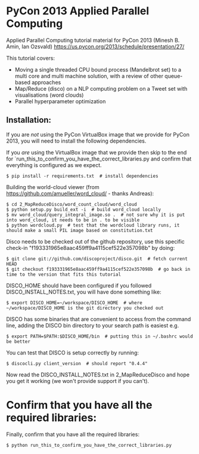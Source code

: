 PyCon 2013 Applied Parallel Computing
=====================================

Applied Parallel Computing tutorial material for PyCon 2013 (Minesh B. Amin, Ian Ozsvald)
https://us.pycon.org/2013/schedule/presentation/27/

This tutorial covers:
 * Moving a single threaded CPU bound process (Mandelbrot set) to a multi core and multi machine solution, with a review of other queue-based approaches
 * Map/Reduce (disco) on a NLP computing problem on a Tweet set with visualisations (word clouds)
 * Parallel hyperparameter optimization



Installation:
------------

If you are *not* using the PyCon VirtualBox image that we provide for PyCon 2013, you will need to install the following dependencies.

If you *are* using the VirtualBox image that we provide then skip to the end for `run_this_to_confirm_you_have_the_correct_libraries.py and confirm that everything is configured as we expect.

    $ pip install -r requirements.txt  # install dependencies

Building the world-cloud viewer (from https://github.com/amueller/word_cloud/ - thanks Andreas):

    $ cd 2_MapReduceDisco/word_count_cloud/word_cloud
    $ python setup.py build_ext -i  # build word_cloud locally
    $ mv word_cloud/query_integral_image.so .  # not sure why it is put into word_cloud, it needs to be in . to be visible
    $ python wordcloud.py  # test that the wordcloud library runs, it should make a small PIL image based on constitution.txt

Disco needs to be checked out of the github repository, use this specific check-in "f193331965e8aac459ff9a4115cef522e357098b" by doing:

    $ git clone git://github.com/discoproject/disco.git  # fetch current HEAD
    $ git checkout f193331965e8aac459ff9a4115cef522e357098b  # go back in time to the version that fits this tutorial

DISCO_HOME should have been configured if you followed DISCO_INSTALL_NOTES.txt, you will have done something like:

    $ export DISCO_HOME=~/workspace/DISCO_HOME  # where ~/workspace/DISCO_HOME is the git directory you checked out

DISCO has some binaries that are convenient to access from the command line, adding the DISCO bin directory to your search path is easiest e.g.

    $ export PATH=$PATH:$DISCO_HOME/bin  # putting this in ~/.bashrc would be better

You can test that DISCO is setup correctly by running:

    $ discocli.py client_version  # should report "0.4.4" 

Now read the DISCO_INSTALL_NOTES.txt in 2_MapReduceDisco and hope you get it working (we won't provide support if you can't).

Confirm that you have all the required libraries:
=======
Finally, confirm that you have all the required libraries:

    $ python run_this_to_confirm_you_have_the_correct_libraries.py

